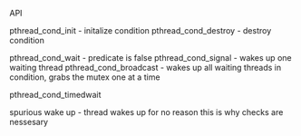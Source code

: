 API

pthread_cond_init - initalize condition 
pthread_cond_destroy - destroy condition

pthread_cond_wait - predicate is false
pthread_cond_signal - wakes up one waiting thread 
pthread_cond_broadcast - wakes up all waiting threads in condition, grabs the mutex one at a time

pthread_cond_timedwait

spurious wake up - thread wakes up for no reason
this is why checks are nessesary